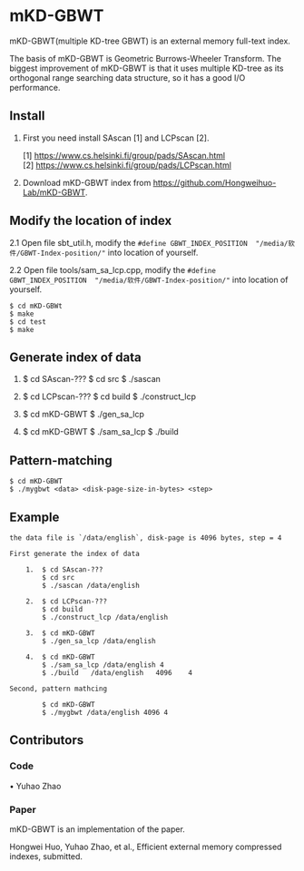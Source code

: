 # mKD-GBWT
mKD-GBWT(multiple KD-tree GBWT) is an external memory full-text index.

The basis of mKD-GBWT is Geometric Burrows-Wheeler Transform. The biggest improvement of mKD-GBWT is that it uses multiple KD-tree as its orthogonal range searching data structure, so it has a good I/O performance.

## Install
1. First you need install SAscan [1] and LCPscan [2].

      [1] https://www.cs.helsinki.fi/group/pads/SAscan.html    
      [2] https://www.cs.helsinki.fi/group/pads/LCPscan.html    

2. Download mKD-GBWT index from https://github.com/Hongweihuo-Lab/mKD-GBWT.

## Modify the location of index
2.1 Open file sbt_util.h, modify the `#define GBWT_INDEX_POSITION  "/media/软件/GBWT-Index-position/"` into location of yourself.

2.2 Open file tools/sam_sa_lcp.cpp, modify the `#define GBWT_INDEX_POSITION  "/media/软件/GBWT-Index-position/"` into location of yourself.

	$ cd mKD-GBWt
	$ make
	$ cd test
	$ make

## Generate index of data
1. 	$ cd SAscan-???
	$ cd src
	$ ./sascan <data>

2.	$ cd LCPscan-???
	$ cd build
	$ ./construct_lcp <data>

3.	$ cd mKD-GBWT
	$ ./gen_sa_lcp <data>

4.	$ cd mKD-GBWT
	$ ./sam_sa_lcp <data> <step>
	$ ./build	<data>	<disk-page-size-in-bytes> <step>

## Pattern-matching
	$ cd mKD-GBWT
	$ ./mygbwt <data> <disk-page-size-in-bytes> <step>

## Example
	the data file is `/data/english`, disk-page is 4096 bytes, step = 4

	First generate the index of data

		1. 	$ cd SAscan-???
			$ cd src
			$ ./sascan /data/english

		2.	$ cd LCPscan-???
			$ cd build
			$ ./construct_lcp /data/english

		3.	$ cd mKD-GBWT
			$ ./gen_sa_lcp /data/english

		4.	$ cd mKD-GBWT
			$ ./sam_sa_lcp /data/english 4
			$ ./build	/data/english	4096  	4

	Second, pattern mathcing
	
			$ cd mKD-GBWT
			$ ./mygbwt /data/english 4096 4

## Contributors
### Code
•	Yuhao Zhao

### Paper
mKD-GBWT is an implementation of the paper.

Hongwei Huo, Yuhao Zhao, et al., Efficient external memory compressed indexes, submitted.
